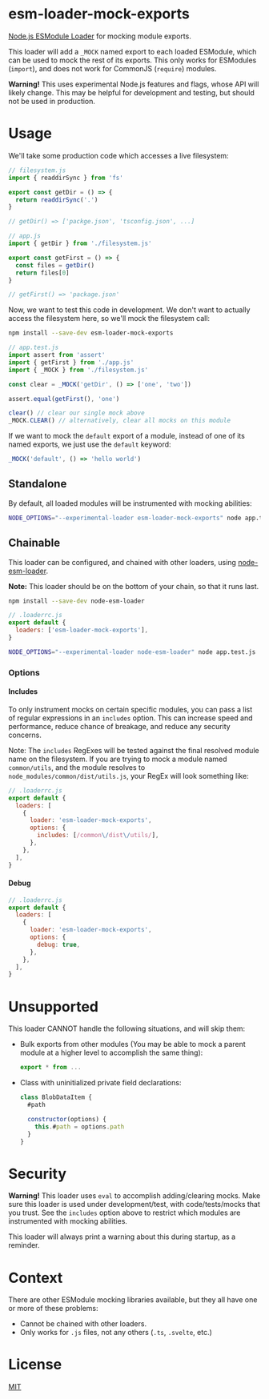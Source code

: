 # esm-loader-mock-exports

[Node.js ESModule Loader][node-loaders] for mocking module exports.

This loader will add a `_MOCK` named export to each loaded ESModule, which can
be used to mock the rest of its exports. This only works for
ESModules (`import`), and does not work for CommonJS (`require`) modules.

**Warning!** This uses experimental Node.js features and flags, whose API will
likely change. This may be helpful for development and testing, but should not
be used in production.

# Usage

We'll take some production code which accesses a live filesystem:

```js
// filesystem.js
import { readdirSync } from 'fs'

export const getDir = () => {
  return readdirSync('.')
}

// getDir() => ['packge.json', 'tsconfig.json', ...]
```

```js
// app.js
import { getDir } from './filesystem.js'

export const getFirst = () => {
  const files = getDir()
  return files[0]
}

// getFirst() => 'package.json'
```

Now, we want to test this code in development. We don't want to actually access
the filesystem here, so we'll mock the filesystem call:

```sh
npm install --save-dev esm-loader-mock-exports
```

```js
// app.test.js
import assert from 'assert'
import { getFirst } from './app.js'
import { _MOCK } from './filesystem.js'

const clear = _MOCK('getDir', () => ['one', 'two'])

assert.equal(getFirst(), 'one')

clear() // clear our single mock above
_MOCK.CLEAR() // alternatively, clear all mocks on this module
```

If we want to mock the `default` export of a module, instead of one of its
named exports, we just use the `default` keyword:

```js
_MOCK('default', () => 'hello world')
```

## Standalone

By default, all loaded modules will be instrumented with mocking abilities:

```sh
NODE_OPTIONS="--experimental-loader esm-loader-mock-exports" node app.test.js
```

## Chainable

This loader can be configured, and chained with other loaders, using
[node-esm-loader][node-esm-loader].

**Note:** This loader should be on the bottom of your chain, so that it
runs last.

```sh
npm install --save-dev node-esm-loader
```

```js
// .loaderrc.js
export default {
  loaders: ['esm-loader-mock-exports'],
}
```

```sh
NODE_OPTIONS="--experimental-loader node-esm-loader" node app.test.js
```

### Options

#### Includes

To only instrument mocks on certain specific modules, you can pass a list of
regular expressions in an `includes` option. This can increase speed and
performance, reduce chance of breakage, and reduce any security concerns.

Note: The `includes` RegExes will be tested against the final resolved module
name on the filesystem. If you are trying to mock a module named
`common/utils`, and the module resolves to `node_modules/common/dist/utils.js`,
your RegEx will look something like:

```js
// .loaderrc.js
export default {
  loaders: [
    {
      loader: 'esm-loader-mock-exports',
      options: {
        includes: [/common\/dist\/utils/],
      },
    },
  ],
}
```

#### Debug

```js
// .loaderrc.js
export default {
  loaders: [
    {
      loader: 'esm-loader-mock-exports',
      options: {
        debug: true,
      },
    },
  ],
}
```

# Unsupported

This loader CANNOT handle the following situations, and will skip them:

- Bulk exports from other modules (You may be able to mock a parent module at a
  higher level to accomplish the same thing):

  ```js
  export * from ...
  ```

- Class with uninitialized private field declarations:

  ```js
  class BlobDataItem {
    #path

    constructor(options) {
      this.#path = options.path
    }
  }
  ```

# Security

**Warning!** This loader uses `eval` to accomplish adding/clearing mocks.
Make sure this loader is used under development/test, with code/tests/mocks
that you trust. See the `includes` option above to restrict which modules are
instrumented with mocking abilities.

This loader will always print a warning about this during startup,
as a reminder.

# Context

There are other ESModule mocking libraries available, but they all have one
or more of these problems:

- Cannot be chained with other loaders.
- Only works for `.js` files, not any others (`.ts`, `.svelte`, etc.)

# License

[MIT][mit-license]

[export-forms]: https://developer.mozilla.org/en-US/docs/Web/JavaScript/Reference/Statements/export#syntax
[mit-license]: https://mit-license.org/
[node-esm-loader]: https://github.com/sebamarynissen/node-esm-loader#readme
[node-loaders]: https://nodejs.org/api/esm.html#loaders
